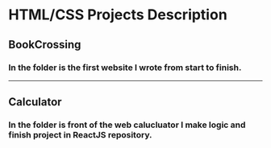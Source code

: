 # HTML/CSS Projects Description
## BookCrossing
### In the folder is the first website I wrote from start to finish.
----
## Calculator 
### In the folder is front of the web calucluator I make logic and finish project in ReactJS repository.